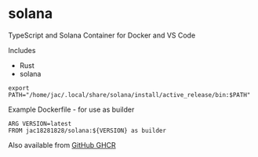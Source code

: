 # solana

TypeScript and Solana Container for Docker and VS Code

Includes
* Rust
* solana 

```
export PATH="/home/jac/.local/share/solana/install/active_release/bin:$PATH"
```

Example Dockerfile - for use as builder

```
ARG VERSION=latest
FROM jac18281828/solana:${VERSION} as builder
```

Also available from [GitHub GHCR](https://github.com/jac18281828/solana/pkgs/container/solana)
